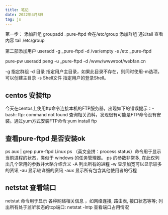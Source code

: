 ```yaml
---
title: 笔记
date: 2022年4月8日
tag: js
---
```


第一步：
添加群组
groupadd _pure-ftpd
会在/etc/group 添加群组  通过tail 查看内容 tail /etc/group 
<!--more -->
第二部添加用户
useradd -g _pure-ftpd -d /var/empty -s /etc _pure-ftpd


pure-pw useradd peng -u _pure-ftpd -d /www/wwwroot/webfan.cn

-g 指定群组 
-d 目录 指定用户主目录，如果此目录不存在，则同时使用-m选项，可以创建主目录
-s Shell文件 指定用户的登录Shell。

## centos 安装ftp
今天在centos上使用ftp命令连接本机的FTP服务器，出现如下的错误提示：-bash: ftp: command not found
查询相关资料，发现很有可能是FTP命令没有安装。通过yum方式安装FTP命令:yum install ftp

## 查看pure-ftpd 是否安装ok
ps aux | grep pure-ftpd
Linux ps （英文全拼：process status）命令用于显示当前进程的状态，类似于 windows 的任务管理器。
ps 的参数非常多, 在此仅列出几个常用的参数并大略介绍含义
-A 列出所有的进程
-w 显示加宽可以显示较多的资讯
-au 显示较详细的资讯
-aux 显示所有包含其他使用者的行程

## netstat 查看端口
netstat 命令用于显示 各种网络相关信息 ，如网络连接, 路由表, 接口状态等等; 列出所有处于监听状态的tcp端口:
netstat -lntp 查看端口占用情况